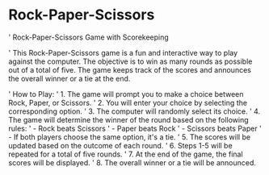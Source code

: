 # Rock-Paper-Scissors

' Rock-Paper-Scissors Game with Scorekeeping

' This Rock-Paper-Scissors game is a fun and interactive way to play against the computer. The objective is to win as many rounds as possible out of a total of five. The game keeps track of the scores and announces the overall winner or a tie at the end.

' How to Play:
' 1. The game will prompt you to make a choice between Rock, Paper, or Scissors.
' 2. You will enter your choice by selecting the corresponding option.
' 3. The computer will randomly select its choice.
' 4. The game will determine the winner of the round based on the following rules:
'    - Rock beats Scissors
'    - Paper beats Rock
'    - Scissors beats Paper
'    - If both players choose the same option, it's a tie.
' 5. The scores will be updated based on the outcome of each round.
' 6. Steps 1-5 will be repeated for a total of five rounds.
' 7. At the end of the game, the final scores will be displayed.
' 8. The overall winner or a tie will be announced.
